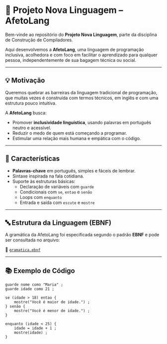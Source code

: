 # 🌱 Projeto Nova Linguagem – AfetoLang

Bem-vinde ao repositório do **Projeto Nova Linguagem**, parte da disciplina de Construção de Compiladores.

Aqui desenvolvemos a **AfetoLang**, uma linguagem de programação inclusiva, acolhedora e com foco em facilitar o aprendizado para qualquer pessoa, independentemente de sua bagagem técnica ou social.

---

## 💡 Motivação

Queremos quebrar as barreiras da linguagem tradicional de programação, que muitas vezes é construída com termos técnicos, em inglês e com uma estrutura pouco intuitiva.

A **AfetoLang** busca:

- Promover **inclusividade linguística**, usando palavras em português neutro e acessível.
- Reduzir o medo de quem está começando a programar.
- Estimular uma relação mais humana e empática com o código.

---

## 🧠 Características

- **Palavras-chave** em português, simples e fáceis de lembrar.
- Sintaxe inspirada na fala cotidiana.
- Suporte às estruturas básicas:
  - Declaração de variáveis com `guarde`
  - Condicionais com `se`, `entao` e `senão`
  - Loops com `enquanto`
  - Entrada e saída com `escute` e `mostre`

---

## 🔤 Estrutura da Linguagem (EBNF)

A gramática da AfetoLang foi especificada segundo o padrão **EBNF** e pode ser consultada no arquivo:

📄 [`gramatica.ebnf`](./gramatica.ebnf)

---

## 📚 Exemplo de Código

```afeto
guarde nome como "Maria" ;
guarde idade como 21 ;

se (idade > 18) entao {
    mostre("Você é maior de idade.") ;
} senão {
    mostre("Você é menor de idade.") ;
}

enquanto (idade < 25) {
    idade = idade + 1 ;
    mostre(idade) ;
}
